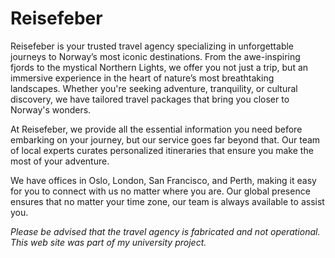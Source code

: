 # Reisefeber

Reisefeber is your trusted travel agency specializing in unforgettable journeys to Norway’s most iconic destinations. From the awe-inspiring fjords to the mystical Northern Lights, we offer you not just a trip, but an immersive experience in the heart of nature’s most breathtaking landscapes. Whether you're seeking adventure, tranquility, or cultural discovery, we have tailored travel packages that bring you closer to Norway's wonders.

At Reisefeber, we provide all the essential information you need before embarking on your journey, but our service goes far beyond that. Our team of local experts curates personalized itineraries that ensure you make the most of your adventure.

We have offices in Oslo, London, San Francisco, and Perth, making it easy for you to connect with us no matter where you are. Our global presence ensures that no matter your time zone, our team is always available to assist you. 

_Please be advised that the travel agency is fabricated and not operational. This web site was part of my university project._